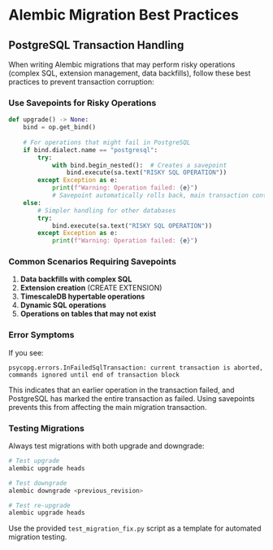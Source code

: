 # Alembic Migration Best Practices

## PostgreSQL Transaction Handling

When writing Alembic migrations that may perform risky operations (complex SQL, extension management, data backfills), follow these best practices to prevent transaction corruption:

### Use Savepoints for Risky Operations

```python
def upgrade() -> None:
    bind = op.get_bind()
    
    # For operations that might fail in PostgreSQL
    if bind.dialect.name == "postgresql":
        try:
            with bind.begin_nested():  # Creates a savepoint
                bind.execute(sa.text("RISKY SQL OPERATION"))
        except Exception as e:
            print(f"Warning: Operation failed: {e}")
            # Savepoint automatically rolls back, main transaction continues
    else:
        # Simpler handling for other databases
        try:
            bind.execute(sa.text("RISKY SQL OPERATION"))
        except Exception as e:
            print(f"Warning: Operation failed: {e}")
```

### Common Scenarios Requiring Savepoints

1. **Data backfills with complex SQL**
2. **Extension creation** (CREATE EXTENSION)
3. **TimescaleDB hypertable operations**
4. **Dynamic SQL operations**
5. **Operations on tables that may not exist**

### Error Symptoms

If you see:
```
psycopg.errors.InFailedSqlTransaction: current transaction is aborted, commands ignored until end of transaction block
```

This indicates that an earlier operation in the transaction failed, and PostgreSQL has marked the entire transaction as failed. Using savepoints prevents this from affecting the main migration transaction.

### Testing Migrations

Always test migrations with both upgrade and downgrade:

```bash
# Test upgrade
alembic upgrade heads

# Test downgrade 
alembic downgrade <previous_revision>

# Test re-upgrade
alembic upgrade heads
```

Use the provided `test_migration_fix.py` script as a template for automated migration testing.
